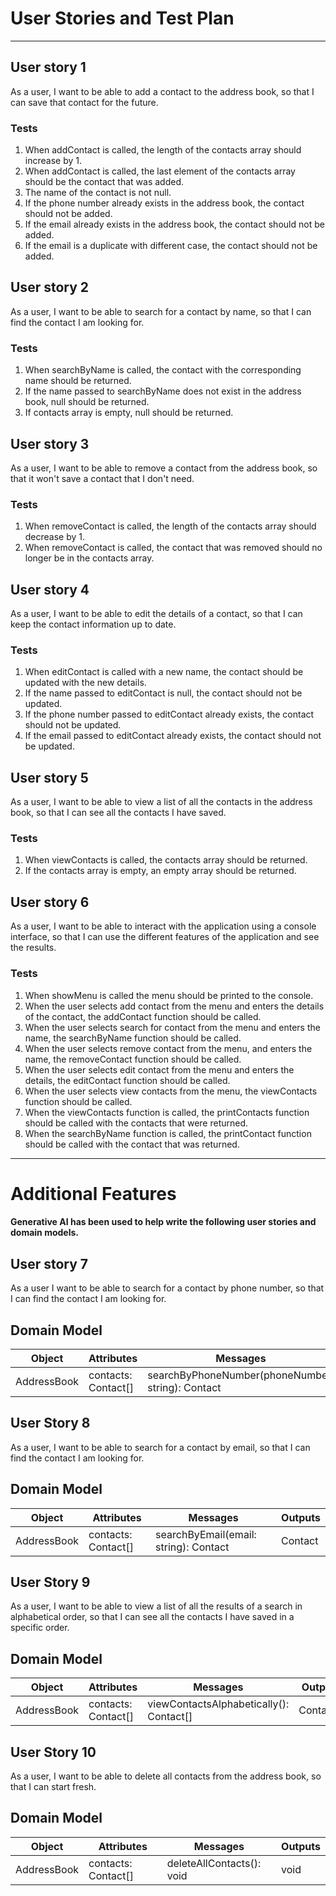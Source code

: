 # User Stories and Test Plan

---

## User story 1
As a user, I want to be able to add a contact to the address book, so that I can save that contact for the future.

### Tests
1. When addContact is called, the length of the contacts array should increase by 1.
2. When addContact is called, the last element of the contacts array should be the contact that was added.
3. The name of the contact is not null.
4. If the phone number already exists in the address book, the contact should not be added.
5. If the email already exists in the address book, the contact should not be added.
6. If the email is a duplicate with different case, the contact should not be added.

## User story 2
As a user, I want to be able to search for a contact by name, so that I can find the contact I am looking for.

### Tests
1. When searchByName is called, the contact with the corresponding name should be returned.
2. If the name passed to searchByName does not exist in the address book, null should be returned.
3. If contacts array is empty, null should be returned.

## User story 3
As a user, I want to be able to remove a contact from the address book, so that it won't save a contact that I don't need.

### Tests
1. When removeContact is called, the length of the contacts array should decrease by 1.
2. When removeContact is called, the contact that was removed should no longer be in the contacts array.

## User story 4
As a user, I want to be able to edit the details of a contact, so that I can keep the contact information up to date.

### Tests
1. When editContact is called with a new name, the contact should be updated with the new details. 
2. If the name passed to editContact is null, the contact should not be updated. 
3. If the phone number passed to editContact already exists, the contact should not be updated. 
4. If the email passed to editContact already exists, the contact should not be updated.

## User story 5
As a user, I want to be able to view a list of all the contacts in the address book, so that I can see all the contacts I have saved.

### Tests
1. When viewContacts is called, the contacts array should be returned.
2. If the contacts array is empty, an empty array should be returned.

## User story 6
As a user, I want to be able to interact with the application using a console interface, so that I can use the different features of the application and see the results.

### Tests
1. When showMenu is called the menu should be printed to the console.
2. When the user selects add contact from the menu and enters the details of the contact, the addContact function should be called. 
3. When the user selects search for contact from the menu and enters the name, the searchByName function should be called. 
4. When the user selects remove contact from the menu, and enters the name, the removeContact function should be called. 
5. When the user selects edit contact from the menu and enters the details, the editContact function should be called. 
6. When the user selects view contacts from the menu, the viewContacts function should be called. 
7. When the viewContacts function is called, the printContacts function should be called with the contacts that were returned. 
8. When the searchByName function is called, the printContact function should be called with the contact that was returned.


---
# Additional Features
#### Generative AI has been used to help write the following user stories and domain models.
## User story 7
As a user I want to be able to search for a contact by phone number, so that I can find the contact I am looking for.

## Domain Model
| Object | Attributes | Messages | Outputs |
| --- | --- | --- | --- |
| AddressBook | contacts: Contact[] | searchByPhoneNumber(phoneNumber: string): Contact | Contact |

## User Story 8
As a user, I want to be able to search for a contact by email, so that I can find the contact I am looking for.

## Domain Model
| Object | Attributes | Messages | Outputs |
| --- | --- | --- | --- |
| AddressBook | contacts: Contact[] | searchByEmail(email: string): Contact | Contact |

## User Story 9
As a user, I want to be able to view a list of all the results of a search in alphabetical order, so that I can see all the contacts I have saved in a specific order.

## Domain Model
| Object | Attributes | Messages | Outputs |
| --- | --- | --- | --- |
| AddressBook | contacts: Contact[] | viewContactsAlphabetically(): Contact[] | Contact[] |

## User Story 10
As a user, I want to be able to delete all contacts from the address book, so that I can start fresh.

## Domain Model
| Object | Attributes | Messages | Outputs |
| --- | --- | --- | --- |
| AddressBook | contacts: Contact[] | deleteAllContacts(): void | void |
